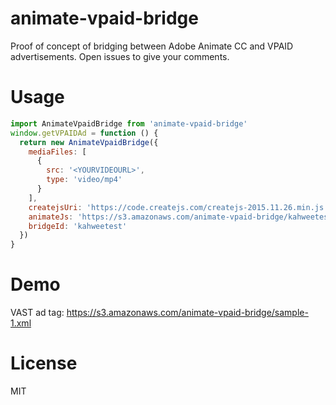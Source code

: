 # animate-vpaid-bridge

Proof of concept of bridging between Adobe Animate CC and VPAID advertisements. Open issues to give your comments.

# Usage

```js
import AnimateVpaidBridge from 'animate-vpaid-bridge'
window.getVPAIDAd = function () {
  return new AnimateVpaidBridge({
    mediaFiles: [
      {
        src: '<YOURVIDEOURL>',
        type: 'video/mp4'
      }
    ],
    createjsUri: 'https://code.createjs.com/createjs-2015.11.26.min.js',
    animateJs: 'https://s3.amazonaws.com/animate-vpaid-bridge/kahweetest.js',
    bridgeId: 'kahweetest'
  })
}
```

# Demo

VAST ad tag: https://s3.amazonaws.com/animate-vpaid-bridge/sample-1.xml

# License

MIT
